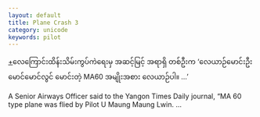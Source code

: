 ```yaml
---
layout: default
title: Plane Crash 3
category: unicode
keywords: pilot
---
```


<p class="hide-trigger"><a href="#">+</a><span class="mm3">လေကြောင်းထိန်းသိမ်းကွပ်ကဲရေးမှ အဆင့်မြင့် အရာရှိ တစ်ဦးက ‘လေယာဉ်မောင်းဦးမောင်မောင်လွင် မောင်းတဲ့ MA60 အမျိုးအစား လေယာဉ်ပါ။ ...’</span></p>

<p class="hide-this">A Senior Airways Officer said to the Yangon Times Daily journal, “MA 60 type plane was flied by Pilot U Maung Maung Lwin. ...</p>
